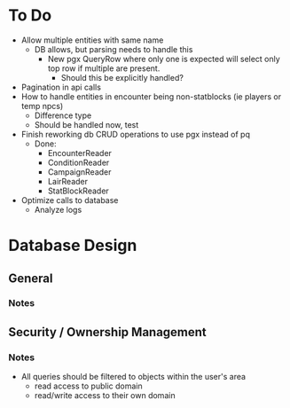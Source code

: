 # To Do

- Allow multiple entities with same name
    - DB allows, but parsing needs to handle this
        - New pgx QueryRow where only one is expected will select only top row if multiple are present.
            - Should this be explicitly handled?
- Pagination in api calls
- How to handle entities in encounter being non-statblocks (ie players or temp npcs)
    - Difference type
    - Should be handled now, test
- Finish reworking db CRUD operations to use pgx instead of pq
    - Done:
        - EncounterReader
        - ConditionReader
        - CampaignReader
        - LairReader
        - StatBlockReader
- Optimize calls to database
    - Analyze logs

# Database Design

## General

### Notes

## Security / Ownership Management

### Notes

- All queries should be filtered to objects within the user's area
    - read access to public domain
    - read/write access to their own domain
